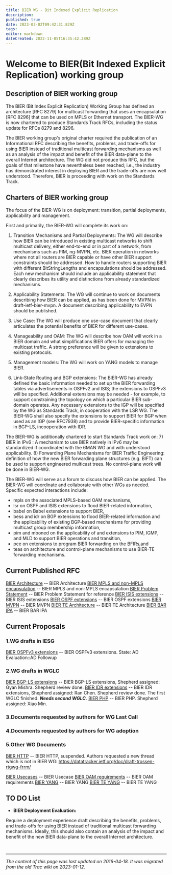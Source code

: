 ```yaml
---
title: BIER WG - Bit Indexed Explicit Replication
description: 
published: true
date: 2023-03-02T09:42:31.829Z
tags: 
editor: markdown
dateCreated: 2022-11-05T16:35:42.289Z
---
```


# Welcome to BIER(Bit Indexed Explicit Replication) working group

## Description of BIER working group

The BIER (Bit Index Explicit Replication) Working Group has defined an architecture [RFC 8279] for multicast forwarding that uses an encapsulation [RFC 8296] that can be used on MPLS or Ethernet transport.
The BIER-WG is now chartered to produce Standards Track RFCs, including the status update for RFCs 8279 and 8296.

The BIER working group's original charter required the publication of an Informational RFC describing the benefits, problems, and trade-offs for using BIER instead of traditional multicast forwarding mechanisms as well as an analysis of the impact and benefit of the BIER data-plane to the overall Internet architecture. The WG did not produce this RFC, but the goals of that milestone have nevertheless been reached; i.e., the industry has demonstrated interest in deploying BIER and the trade-offs are now well understood. Therefore, BIER is proceeding with work on the Standards Track.

## Charters of BIER working group

The focus of the BIER-WG is on deployment: transition, partial deployments, applicability and management.

First and primarily, the BIER-WG will complete its work on:

1) Transition Mechanisms and Partial Deployments: The WG will describe how BIER can be introduced in existing multicast networks to shift multicast delivery, either end-to-end or in part of a network, from mechanisms such as PIM, ng-MVPN, etc. BIER operation in networks where not all routers are BIER capable or have other BIER support constraints should be addressed. How to handle routers supporting BIER with different BitStringLengths and encapsulations should be addressed. Each new mechanism should include an applicability statement that clearly describes its utility and distinctions from already standardized mechanisms.

2) Applicability Statements: The WG will continue to work on documents describing how BIER can be applied, as has been done for MVPN in draft-ietf-bier-mvpn. A document describing applicability to EVPN should be published.

3) Use Case: The WG will produce one use-case document that clearly articulates the potential benefits of BIER for different use-cases.

4) Manageability and OAM: The WG will describe how OAM will work in a BIER domain and what simplifications BIER offers for managing the multicast traffic. A strong preference will be given to extensions to existing protocols.

5) Management models: The WG will work on YANG models to manage BIER.

6) Link-State Routing and BGP extensions: The BIER-WG has already defined the basic information needed to set up the BIER forwarding tables via advertisements in OSPFv2 and ISIS; the extensions to OSPFv3 will be specified. Additional extensions may be needed - for example, to support constraining the topology on which a particular BIER sub-domain operates. Any necessary extensions to the IGP will be specified by the WG as Standards Track, in cooperation with the LSR WG. The BIER-WG shall also specify the extensions to support BIER for BGP when used as an IGP (see RFC7938) and to provide BIER-specific information in BGP-LS, incooperation with IDR.

The BIER-WG is additionally chartered to start Standards Track work on:
7) BIER in IPv6 : A mechanism to use BIER natively in IPv6 may be standardized if coordinated with the 6MAN WG and with understood applicability.
8) Forwarding Plane Mechanisms for BIER Traffic Engineering: definition of how the new BIER forwarding plane structures (e.g. BIFT) can be used to support engineered multicast trees. No control-plane work will be done in BIER-WG.

The BIER-WG will serve as a forum to discuss how BIER can be applied. The BIER-WG will coordinate and collaborate with other WGs as needed. Specific
expected interactions include:
* mpls on the associated MPLS-based OAM mechanisms,
* lsr on OSPF and ISIS extensions to flood BIER-related information,
* babel on Babel extensions to support BIER,
* bess and idr on BGP extensions to flood BIER-related information and the applicability of existing BGP-based mechanisms for providing multicast group membership information,
* pim and mboned on the applicability of and extensions to PIM, IGMP, and MLD to support BIER operations and transition,
* pce on extensions to program BIER forwarding on the BFIRs,and
* teas on architecture and control-plane mechanisms to use BIER-TE forwarding mechanisms. 

## Current Published RFC

[BIER Architecture](https://datatracker.ietf.org/doc/rfc8279/) -- BIER Architecture
[BIER MPLS and non-MPLS encapsulation](https://datatracker.ietf.org/doc/rfc8296/) -- BIER MPLS and non-MPLS encapsulation
[BIER Problem Statement](https://datatracker.ietf.org/doc/draft-ietf-bier-problem-statement/) -- BIER Problem Statement for reference
[BIER ISIS extensions](https://datatracker.ietf.org/doc/rfc8401/) -- BIER ISIS extensions
[BIER OSPF extensions](https://datatracker.ietf.org/doc/rfc8444/) -- BIER OSPF extensions
[BIER MVPN](https://datatracker.ietf.org/doc/rfc8556/) -- BIER MVPN
[BIER TE Architecture](https://datatracker.ietf.org/doc/rfc9262/) -- BIER TE Architecture
[BIER BAR IPA](https://datatracker.ietf.org/doc/rfc9272/) -- BIER BAR IPA

## Current Proposals

### 1.WG drafts in IESG
[BIER OSPFv3 extensions](https://datatracker.ietf.org/doc/draft-ietf-bier-ospfv3-extensions/) -- BIER OSPFv3 extensions. State: AD Evaluation::AD Followup

### 2.WG drafts in WGLC
[BIER BGP-LS extensions](https://datatracker.ietf.org/doc/draft-ietf-bier-bgp-ls-bier-ext/) -- BIER BGP-LS extensions, Shepherd assigned: Gyan Mishra. Shepherd review done.
[BIER IDR extensions](https://datatracker.ietf.org/doc/draft-ietf-bier-idr-extensions/) -- BIER IDR extensions, Shepherd assigned: Ran Chen. Shepherd review done. The first WGLC finished. ***Needs second WGLC.***
[BIER PHP](https://datatracker.ietf.org/doc/draft-ietf-bier-php/) -- BIER PHP. Shepherd assigned: Xiao Min.

### 3.Documents requested by authors for WG Last Call

### 4.Documents requested by authors for WG adoption

### 5.Other WG Documents
[BIER HTTP](https://datatracker.ietf.org/doc/draft-ietf-bier-multicast-http-response/) -- BIER HTTP, suspended. Authors requested a new thread which is not in BIER WG: https://datatracker.ietf.org/doc/draft-trossen-rtgwg-frrm/


[BIER Usecases](http://tools.ietf.org/wg/bier/draft-ietf-bier-use-cases/) -- BIER Usecase
[BIER OAM requirements](http://tools.ietf.org/wg/bier/draft-ietf-bier-oam-requirements/) -- BIER OAM requirements
[BIER YANG](http://tools.ietf.org/id/draft-chh-bier-bier-yang-03.txt/) -- BIER YANG
[BIER TE YANG](https://tools.ietf.org/id/draft-zhang-bier-te-yang-01.txt/) -- BIER TE YANG 


## TO DO List

 - **BIER Deployment Evaluation:** 

Require a deployment experience draft describing the benefits, problems, and trade-offs for using BIER instead of traditional multicast forwarding mechanisms. Ideally, this should also contain an analysis of the impact and benefit of the new BIER data-plane to the overall Internet architecture.

&nbsp;
&nbsp;
&nbsp;

---

*The content of this page was last updated on 2016-04-18. It was migrated from the old Trac wiki on 2023-01-12.*

